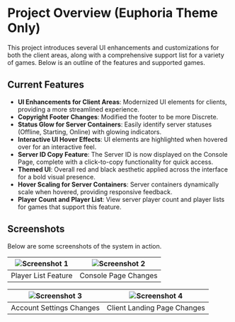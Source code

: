 # Project Overview (Euphoria Theme Only)

This project introduces several UI enhancements and customizations for both the client areas, along with a comprehensive support list for a variety of games. Below is an outline of the features and supported games.

## Current Features

- **UI Enhancements for Client Areas**: Modernized UI elements for clients, providing a more streamlined experience.
- **Copyright Footer Changes**: Modified the footer to be more Discrete.
- **Status Glow for Server Containers**: Easily identify server statuses (Offline, Starting, Online) with glowing indicators.
- **Interactive UI Hover Effects**: UI elements are highlighted when hovered over for an interactive feel.
- **Server ID Copy Feature**: The Server ID is now displayed on the Console Page, complete with a click-to-copy functionality for quick access.
- **Themed UI**: Overall red and black aesthetic applied across the interface for a bold visual presence.
- **Hover Scaling for Server Containers**: Server containers dynamically scale when hovered, providing responsive feedback.
- **Player Count and Player List**: View server player count and player lists for games that support this feature.

## Screenshots

Below are some screenshots of the system in action.

| ![Screenshot 1](https://github.com/user-attachments/assets/05fe48ac-d750-43f8-9b86-d7775834975a) | ![Screenshot 2](https://github.com/user-attachments/assets/0b99d9bc-0194-4e77-a954-45fe53a0ea1e) |
|:----------------------------------:|:----------------------------------:|
| Player List Feature                | Console Page Changes               |

| ![Screenshot 3](https://github.com/user-attachments/assets/c437ce44-3eed-48d8-abd0-0584c4a30c96) | ![Screenshot 4](https://github.com/user-attachments/assets/b312973c-3be0-441d-8daf-24e261cc8dbb) |
|:----------------------------------:|:----------------------------------:|
| Account Settings Changes           | Client Landing Page Changes        |

